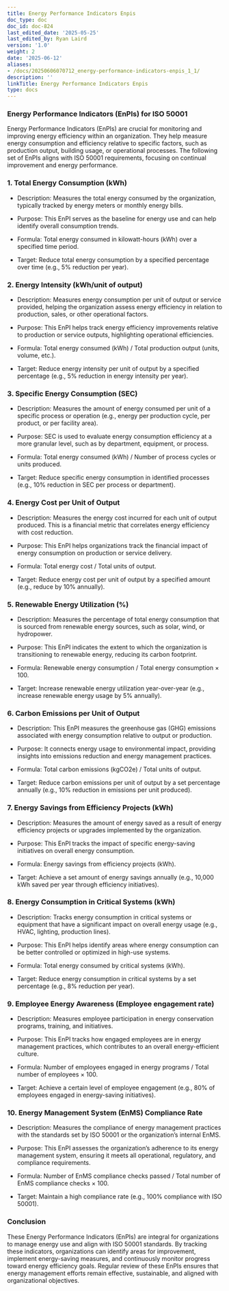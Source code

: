 ```yaml
---
title: Energy Performance Indicators Enpis
doc_type: doc
doc_id: doc-824
last_edited_date: '2025-05-25'
last_edited_by: Ryan Laird
version: '1.0'
weight: 2
date: '2025-06-12'
aliases:
- /docs/20250606070712_energy-performance-indicators-enpis_1_1/
description: ''
linkTitle: Energy Performance Indicators Enpis
type: docs
---
```


### Energy Performance Indicators (EnPIs) for ISO 50001

Energy Performance Indicators (EnPIs) are crucial for monitoring and improving energy efficiency within an organization. They help measure energy consumption and efficiency relative to specific factors, such as production output, building usage, or operational processes. The following set of EnPIs aligns with ISO 50001 requirements, focusing on continual improvement and energy performance.

<!-- Unsupported block type: divider -->

### 1. Total Energy Consumption (kWh)

- Description: Measures the total energy consumed by the organization, typically tracked by energy meters or monthly energy bills.

- Purpose: This EnPI serves as the baseline for energy use and can help identify overall consumption trends.

- Formula: Total energy consumed in kilowatt-hours (kWh) over a specified time period.

- Target: Reduce total energy consumption by a specified percentage over time (e.g., 5% reduction per year).

<!-- Unsupported block type: divider -->

### 2. Energy Intensity (kWh/unit of output)

- Description: Measures energy consumption per unit of output or service provided, helping the organization assess energy efficiency in relation to production, sales, or other operational factors.

- Purpose: This EnPI helps track energy efficiency improvements relative to production or service outputs, highlighting operational efficiencies.

- Formula: Total energy consumed (kWh) / Total production output (units, volume, etc.).

- Target: Reduce energy intensity per unit of output by a specified percentage (e.g., 5% reduction in energy intensity per year).

<!-- Unsupported block type: divider -->

### 3. Specific Energy Consumption (SEC)

- Description: Measures the amount of energy consumed per unit of a specific process or operation (e.g., energy per production cycle, per product, or per facility area).

- Purpose: SEC is used to evaluate energy consumption efficiency at a more granular level, such as by department, equipment, or process.

- Formula: Total energy consumed (kWh) / Number of process cycles or units produced.

- Target: Reduce specific energy consumption in identified processes (e.g., 10% reduction in SEC per process or department).

<!-- Unsupported block type: divider -->

### 4. Energy Cost per Unit of Output

- Description: Measures the energy cost incurred for each unit of output produced. This is a financial metric that correlates energy efficiency with cost reduction.

- Purpose: This EnPI helps organizations track the financial impact of energy consumption on production or service delivery.

- Formula: Total energy cost / Total units of output.

- Target: Reduce energy cost per unit of output by a specified amount (e.g., reduce by 10% annually).

<!-- Unsupported block type: divider -->

### 5. Renewable Energy Utilization (%)

- Description: Measures the percentage of total energy consumption that is sourced from renewable energy sources, such as solar, wind, or hydropower.

- Purpose: This EnPI indicates the extent to which the organization is transitioning to renewable energy, reducing its carbon footprint.

- Formula: Renewable energy consumption / Total energy consumption × 100.

- Target: Increase renewable energy utilization year-over-year (e.g., increase renewable energy usage by 5% annually).

<!-- Unsupported block type: divider -->

### 6. Carbon Emissions per Unit of Output

- Description: This EnPI measures the greenhouse gas (GHG) emissions associated with energy consumption relative to output or production.

- Purpose: It connects energy usage to environmental impact, providing insights into emissions reduction and energy management practices.

- Formula: Total carbon emissions (kgCO2e) / Total units of output.

- Target: Reduce carbon emissions per unit of output by a set percentage annually (e.g., 10% reduction in emissions per unit produced).

<!-- Unsupported block type: divider -->

### 7. Energy Savings from Efficiency Projects (kWh)

- Description: Measures the amount of energy saved as a result of energy efficiency projects or upgrades implemented by the organization.

- Purpose: This EnPI tracks the impact of specific energy-saving initiatives on overall energy consumption.

- Formula: Energy savings from efficiency projects (kWh).

- Target: Achieve a set amount of energy savings annually (e.g., 10,000 kWh saved per year through efficiency initiatives).

<!-- Unsupported block type: divider -->

### 8. Energy Consumption in Critical Systems (kWh)

- Description: Tracks energy consumption in critical systems or equipment that have a significant impact on overall energy usage (e.g., HVAC, lighting, production lines).

- Purpose: This EnPI helps identify areas where energy consumption can be better controlled or optimized in high-use systems.

- Formula: Total energy consumed by critical systems (kWh).

- Target: Reduce energy consumption in critical systems by a set percentage (e.g., 8% reduction per year).

<!-- Unsupported block type: divider -->

### 9. Employee Energy Awareness (Employee engagement rate)

- Description: Measures employee participation in energy conservation programs, training, and initiatives.

- Purpose: This EnPI tracks how engaged employees are in energy management practices, which contributes to an overall energy-efficient culture.

- Formula: Number of employees engaged in energy programs / Total number of employees × 100.

- Target: Achieve a certain level of employee engagement (e.g., 80% of employees engaged in energy-saving initiatives).

<!-- Unsupported block type: divider -->

### 10. Energy Management System (EnMS) Compliance Rate

- Description: Measures the compliance of energy management practices with the standards set by ISO 50001 or the organization’s internal EnMS.

- Purpose: This EnPI assesses the organization’s adherence to its energy management system, ensuring it meets all operational, regulatory, and compliance requirements.

- Formula: Number of EnMS compliance checks passed / Total number of EnMS compliance checks × 100.

- Target: Maintain a high compliance rate (e.g., 100% compliance with ISO 50001).

<!-- Unsupported block type: divider -->

### Conclusion

These Energy Performance Indicators (EnPIs) are integral for organizations to manage energy use and align with ISO 50001 standards. By tracking these indicators, organizations can identify areas for improvement, implement energy-saving measures, and continuously monitor progress toward energy efficiency goals. Regular review of these EnPIs ensures that energy management efforts remain effective, sustainable, and aligned with organizational objectives.
